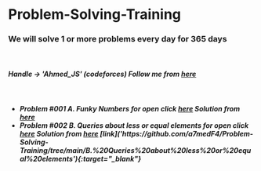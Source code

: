 # Problem-Solving-Training
<h3> We will solve 1 or more problems every day for 365 days </h3> </br>
<h5>Handle -> 'Ahmed_JS' (codeforces) Follow me from <a href='https://codeforces.com/profile/Ahmed_JS' target="_blank">here</a><h5> </br>
<ul>
 <li>
  Problem #001 A. Funky Numbers for open click <a href='https://codeforces.com/problemset/problem/192/A' target="_blank">here</a> Solution from 
  <a href='https://github.com/a7medF4/Problem-Solving-Training/tree/main/A.%20Funky%20Numbers' target="_blank">here</a></br>
 
 </li>
 <li>
 Problem #002 B. Queries about less or equal elements  for open click  <a href='https://codeforces.com/problemset/problem/600/B' target="_blank">here</a> 
 Solution from 
  <a href='https://github.com/a7medF4/Problem-Solving-Training/tree/main/B.%20Queries%20about%20less%20or%20equal%20elements' target="_blank">here</a> 
  [link]('https://github.com/a7medF4/Problem-Solving-Training/tree/main/B.%20Queries%20about%20less%20or%20equal%20elements'){:target="_blank"}
</br> 
 </li>
</ul>

